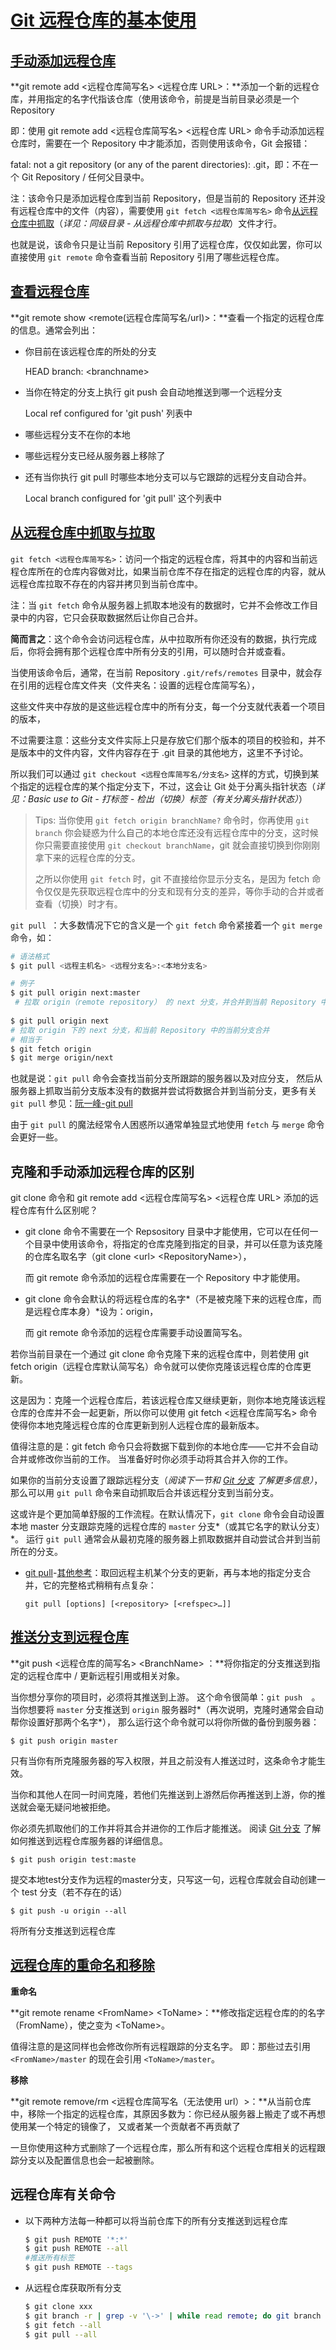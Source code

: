 # [Git 远程仓库的基本使用](https://git-scm.com/book/zh/v2/Git-%E5%9F%BA%E7%A1%80-%E8%BF%9C%E7%A8%8B%E4%BB%93%E5%BA%93%E7%9A%84%E4%BD%BF%E7%94%A8)

## [手动添加远程仓库](https://git-scm.com/book/zh/v2/Git-%E5%9F%BA%E7%A1%80-%E8%BF%9C%E7%A8%8B%E4%BB%93%E5%BA%93%E7%9A%84%E4%BD%BF%E7%94%A8#_%E6%B7%BB%E5%8A%A0%E8%BF%9C%E7%A8%8B%E4%BB%93%E5%BA%93)

**git remote add \<远程仓库简写名> \<远程仓库 URL>：**添加一个新的远程仓库，并用指定的名字代指该仓库（使用该命令，前提是当前目录必须是一个 Repository

即：使用 git remote add \<远程仓库简写名> \<远程仓库 URL> 命令手动添加远程仓库时，需要在一个 Repository 中才能添加，否则使用该命令，Git 会报错：

fatal: not a git repository (or any of the parent directories): .git，即：不在一个 Git Repository / 任何父目录中。

注：该命令只是添加远程仓库到当前 Repository，但是当前的 Repository 还并没有远程仓库中的文件（内容），需要使用 `git fetch <远程仓库简写名>` 命令[从远程仓库中抓取](https://git-scm.com/book/zh/v2/Git-%E5%9F%BA%E7%A1%80-%E8%BF%9C%E7%A8%8B%E4%BB%93%E5%BA%93%E7%9A%84%E4%BD%BF%E7%94%A8#_fetching_and_pulling)（*详见：同级目录 - 从远程仓库中抓取与拉取*）文件才行。

也就是说，该命令只是让当前 Repository 引用了远程仓库，仅仅如此罢，你可以直接使用 `git remote` 命令查看当前 Repository 引用了哪些远程仓库。

## [查看远程仓库](https://git-scm.com/book/zh/v2/Git-%E5%9F%BA%E7%A1%80-%E8%BF%9C%E7%A8%8B%E4%BB%93%E5%BA%93%E7%9A%84%E4%BD%BF%E7%94%A8#_%E6%9F%A5%E7%9C%8B%E8%BF%9C%E7%A8%8B%E4%BB%93%E5%BA%93)

**git remote show \<remote(远程仓库简写名/url)>：**查看一个指定的远程仓库的信息。通常会列出：

- 你目前在该远程仓库的所处的分支

  HEAD branch: \<branchname>

- 当你在特定的分支上执行 git push 会自动地推送到哪一个远程分支

  Local ref configured for 'git push' 列表中

- 哪些远程分支不在你的本地

- 哪些远程分支已经从服务器上移除了

- 还有当你执行 git pull 时哪些本地分支可以与它跟踪的远程分支自动合并。

  Local branch configured for 'git pull' 这个列表中

## [从远程仓库中抓取与拉取](https://git-scm.com/book/zh/v2/Git-%E5%9F%BA%E7%A1%80-%E8%BF%9C%E7%A8%8B%E4%BB%93%E5%BA%93%E7%9A%84%E4%BD%BF%E7%94%A8#_fetching_and_pulling)

`git fetch <远程仓库简写名>`：访问一个指定的远程仓库，将其中的内容和当前远程仓库所在的仓库内容做对比，如果当前仓库不存在指定的远程仓库的内容，就从远程仓库拉取不存在的内容并拷贝到当前仓库中。

注：当 `git fetch` 命令从服务器上抓取本地没有的数据时，它并不会修改工作目录中的内容，它只会获取数据然后让你自己合并。

**简而言之**：这个命令会访问远程仓库，从中拉取所有你还没有的数据，执行完成后，你将会拥有那个远程仓库中所有分支的引用，可以随时合并或查看。

当使用该命令后，通常，在当前 Repository `.git/refs/remotes` 目录中，就会存在引用的远程仓库文件夹（文件夹名：设置的远程仓库简写名），

这些文件夹中存放的是这些远程仓库中的所有分支，每一个分支就代表着一个项目的版本，

不过需要注意：这些分支文件实际上只是存放它们那个版本的项目的校验和，并不是版本中的文件内容，文件内容存在于 .git 目录的其他地方，这里不予讨论。

所以我们可以通过 `git checkout <远程仓库简写名/分支名>` 这样的方式，切换到某个指定的远程仓库的某个指定分支下，不过，这会让 Git 处于分离头指针状态（*详见：Basic use to Git - 打标签 - 检出（切换）标签（有关分离头指针状态）*）

> Tips: 当你使用  `git fetch origin branchName?` 命令时，你再使用 `git branch` 你会疑惑为什么自己的本地仓库还没有远程仓库中的分支，这时候你只需要直接使用 `git checkout branchName`，git 就会直接切换到你刚刚拿下来的远程仓库的分支。
>
> 之所以你使用 `git fetch` 时，git 不直接给你显示分支名，是因为 fetch 命令仅仅是先获取远程仓库中的分支和现有分支的差异，等你手动的合并或者查看（切换）时才有。

`git pull `：大多数情况下它的含义是一个 `git fetch` 命令紧接着一个 `git merge` 命令，如：

```bash
# 语法格式
$ git pull <远程主机名> <远程分支名>:<本地分支名>
```

```bash
# 例子
$ git pull origin next:master
 # 拉取 origin（remote repository） 的 next 分支，并合并到当前 Repository 中的 master 分支。
 
$ git pull origin next
# 拉取 origin 下的 next 分支，和当前 Repository 中的当前分支合并
# 相当于
$ git fetch origin
$ git merge origin/next
```

也就是说：`git pull` 命令会查找当前分支所跟踪的服务器以及对应分支， 然后从服务器上抓取当前分支版本没有的数据并尝试将数据合并到当前分支，更多有关 `git pull` 参见：[阮一峰-git pull](https://www.yiibai.com/git/git_pull.html)

由于 `git pull` 的魔法经常令人困惑所以通常单独显式地使用 `fetch` 与 `merge` 命令会更好一些。

## 克隆和手动添加远程仓库的区别

git clone 命令和 git remote add \<远程仓库简写名> \<远程仓库 URL> 添加的远程仓库有什么区别呢？

- git clone 命令不需要在一个 Repsository 目录中才能使用，它可以在任何一个目录中使用该命令，将指定的仓库克隆到指定的目录，并可以任意为该克隆的仓库名取名字（git clone \<url> \<RepositoryName>），

  而 git remote 命令添加的远程仓库需要在一个 Repository 中才能使用。

- git clone 命令会默认的将远程仓库的名字*（不是被克隆下来的远程仓库，而是远程仓库本身）*设为：origin，

  而 git remote 命令添加的远程仓库需要手动设置简写名。

若你当前目录在一个通过 git clone 命令克隆下来的远程仓库中，则若使用
git fetch origin（远程仓库默认简写名）命令就可以使你克隆该远程仓库的仓库更新。

这是因为：克隆一个远程仓库后，若该远程仓库又继续更新，则你本地克隆该远程仓库的仓库并不会一起更新，所以你可以使用 git fetch \<远程仓库简写名> 命令使得你本地克隆远程仓库的仓库更新到别人远程仓库的最新版本。

值得注意的是：git fetch 命令只会将数据下载到你的本地仓库——它并不会自动合并或修改你当前的工作。 当准备好时你必须手动将其合并入你的工作。

如果你的当前分支设置了跟踪远程分支（*阅读下一节和 [Git 分支](https://git-scm.com/book/zh/v2/ch00/ch03-git-branching) 了解更多信息）*， 那么可以用 `git pull` 命令来自动抓取后合并该远程分支到当前分支。

 这或许是个更加简单舒服的工作流程。在默认情况下，`git clone` 命令会自动设置本地 master 分支跟踪克隆的远程仓库的 `master` 分支*（或其它名字的默认分支）*。 运行 `git pull` 通常会从最初克隆的服务器上抓取数据并自动尝试合并到当前所在的分支。

- [git pull](https://git-scm.com/docs/git-pull/en)-[其他参考](https://www.yiibai.com/git/git_pull.html)：取回远程主机某个分支的更新，再与本地的指定分支合并，它的完整格式稍稍有点复杂：

  `git pull [options] [<repository> [<refspec>…]]`

## [推送分支到远程仓库](https://git-scm.com/book/zh/v2/Git-%E5%9F%BA%E7%A1%80-%E8%BF%9C%E7%A8%8B%E4%BB%93%E5%BA%93%E7%9A%84%E4%BD%BF%E7%94%A8#_pushing_remotes)

**git push \<远程仓库的简写名> \<BranchName> ：**将你指定的分支推送到指定的远程仓库中 / 更新远程引用或相关对象。

当你想分享你的项目时，必须将其推送到上游。 这个命令很简单：`git push  `。 当你想要将 `master` 分支推送到 `origin` 服务器时*（再次说明，克隆时通常会自动帮你设置好那两个名字*）， 那么运行这个命令就可以将你所做的备份到服务器：

`$ git push origin master`

只有当你有所克隆服务器的写入权限，并且之前没有人推送过时，这条命令才能生效。 

当你和其他人在同一时间克隆，若他们先推送到上游然后你再推送到上游，你的推送就会毫无疑问地被拒绝。

你必须先抓取他们的工作并将其合并进你的工作后才能推送。 阅读 [Git 分支](https://git-scm.com/book/zh/v2/ch00/ch03-git-branching) 了解如何推送到远程仓库服务器的详细信息。

`$ git push origin test:maste `

提交本地test分支作为远程的master分支，只写这一句，远程仓库就会自动创建一个 test 分支（若不存在的话）

`$ git push -u origin --all`

将所有分支推送到远程仓库

## [远程仓库的重命名和移除](https://git-scm.com/book/zh/v2/Git-%E5%9F%BA%E7%A1%80-%E8%BF%9C%E7%A8%8B%E4%BB%93%E5%BA%93%E7%9A%84%E4%BD%BF%E7%94%A8#_%E8%BF%9C%E7%A8%8B%E4%BB%93%E5%BA%93%E7%9A%84%E9%87%8D%E5%91%BD%E5%90%8D%E4%B8%8E%E7%A7%BB%E9%99%A4)

**重命名**

**git remote rename \<FromName> \<ToName>：**修改指定远程仓库的的名字（FromName），使之变为 \<ToName>。

值得注意的是这同样也会修改你所有远程跟踪的分支名字。 即：那些过去引用 `<FromName>/master` 的现在会引用 `<ToName>/master`。

**移除**

**git remote remove/rm \<远程仓库简写名（无法使用 url）>：**从当前仓库中，移除一个指定的远程仓库，其原因多数为：你已经从服务器上搬走了或不再想使用某一个特定的镜像了， 又或者某一个贡献者不再贡献了

一旦你使用这种方式删除了一个远程仓库，那么所有和这个远程仓库相关的远程跟踪分支以及配置信息也会一起被删除。

## 远程仓库有关命令

- 以下两种方法每一种都可以将当前仓库下的所有分支推送到远程仓库

  ```bash
  $ git push REMOTE '*:*'
  $ git push REMOTE --all
  #推送所有标签
  $ git push REMOTE --tags
  ```

- 从远程仓库获取所有分支

  ```bash
  $ git clone xxx
  $ git branch -r | grep -v '\->' | while read remote; do git branch --track "${remote#origin/}" "$remote"; done
  $ git fetch --all
  $ git pull --all
  ```

  

